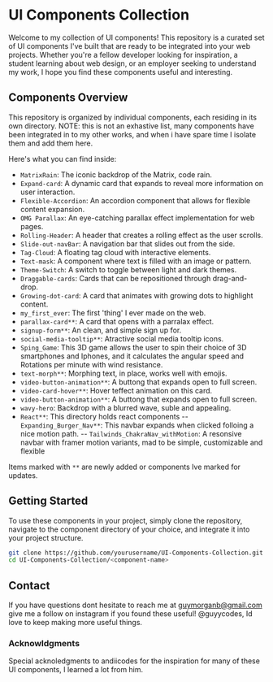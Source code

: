 # UI Components Collection

Welcome to my collection of UI components! This repository is a curated set of UI components I've built that are ready to be integrated into your web projects. Whether you're a fellow developer looking for inspiration, a student learning about web design, or an employer seeking to understand my work, I hope you find these components useful and interesting.

## Components Overview

This repository is organized by individual components, each residing in its own directory. NOTE: this is not an exhastive list, many components have been integrated in to my other works, and when i have spare time I isolate them and add them here.

Here's what you can find inside:

- `MatrixRain`: The iconic backdrop of the Matrix, code rain.
- `Expand-card`: A dynamic card that expands to reveal more information on user interaction.
- `Flexible-Accordion`: An accordion component that allows for flexible content expansion.
- `OMG Parallax`: An eye-catching parallax effect implementation for web pages.
- `Rolling-Header`: A header that creates a rolling effect as the user scrolls.
- `Slide-out-navBar`: A navigation bar that slides out from the side.
- `Tag-Cloud`: A floating tag cloud with interactive elements.
- `Text-mask`: A component where text is filled with an image or pattern.
- `Theme-Switch`: A switch to toggle between light and dark themes.
- `Draggable-cards`: Cards that can be repositioned through drag-and-drop.
- `Growing-dot-card`: A card that animates with growing dots to highlight content.
- `my_first_ever`: The first 'thing' I ever made on the web.
- `parallax-card**`: A card that opens with a parralax effect.
- `signup-form**`: An clean, and simple sign up for.
- `social-media-tooltip**`: Atractive social media tooltip icons.
- `Sping_Game`: This 3D game allows the user to spin their choice of 3D smartphones and Iphones, and it calculates the angular speed and Rotations per minute with wind resistance.
- `text-morph**`: Morphing text, in place, works well with emojis.
- `video-button-animation**`: A buttong that expands open to full screen.
- `video-card-hover**`: Hover teffect animation on this card.
- `video-button-animation**`: A buttong that expands open to full screen.
- `wavy-hero`: Backdrop with a blurred wave, suble and appealing.
- `React**`: This directory holds react components
    -- `Expanding_Burger_Nav**`: This navbar expands when clicked folloing a nice motion path.
    -- `Tailwinds_ChakraNav_withMotion`: A resonsive navbar with framer motion variants, mad to be simple, customizable and flexible


Items marked with `**` are newly added or components Ive marked for updates.

## Getting Started

To use these components in your project, simply clone the repository, navigate to the component directory of your choice, and integrate it into your project structure.

```bash
git clone https://github.com/yourusername/UI-Components-Collection.git
cd UI-Components-Collection/<component-name>
```
## Contact

If you have questions dont hesitate to reach me at guymorganb@gmail.com
give me a follow on instagram if you found these useful! @guyycodes, Id love to keep making more useful things. 

### Acknowldgments

Special acknoledgments to andiicodes for the inspiration for many of these UI components, I learned a lot from him.